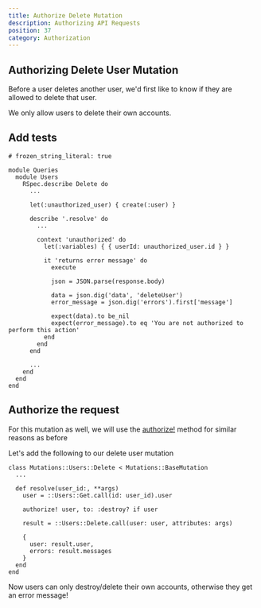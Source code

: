 ```yaml
---
title: Authorize Delete Mutation
description: Authorizing API Requests
position: 37
category: Authorization
---
```


## Authorizing Delete User Mutation

Before a user deletes another user, we'd first like to know if they are allowed to delete that user.

We only allow users to delete their own accounts.


## Add tests

```ruby[spec/graphql/queries/users/delete_spec.rb]
# frozen_string_literal: true

module Queries
  module Users
    RSpec.describe Delete do
      ...

      let(:unauthorized_user) { create(:user) }

      describe '.resolve' do
        ...

        context 'unauthorized' do
          let(:variables) { { userId: unauthorized_user.id } }

          it 'returns error message' do
            execute

            json = JSON.parse(response.body)

            data = json.dig('data', 'deleteUser')
            error_message = json.dig('errors').first['message']

            expect(data).to be_nil
            expect(error_message).to eq 'You are not authorized to perform this action'
          end
        end
      end

      ...
    end
  end
end
```

## Authorize the request

For this mutation as well, we will use the [authorize!](https://actionpolicy.evilmartians.io/#/graphql?id=authorizing-mutations) method for similar reasons as before

Let's add the following to our delete user mutation

```ruby[app/graphql/mutations/users/delete.rb]
class Mutations::Users::Delete < Mutations::BaseMutation
  ...

  def resolve(user_id:, **args)
    user = ::Users::Get.call(id: user_id).user

    authorize! user, to: :destroy? if user

    result = ::Users::Delete.call(user: user, attributes: args)

    {
      user: result.user,
      errors: result.messages
    }
  end
end
```

Now users can only destroy/delete their own accounts, otherwise they get an error message!
